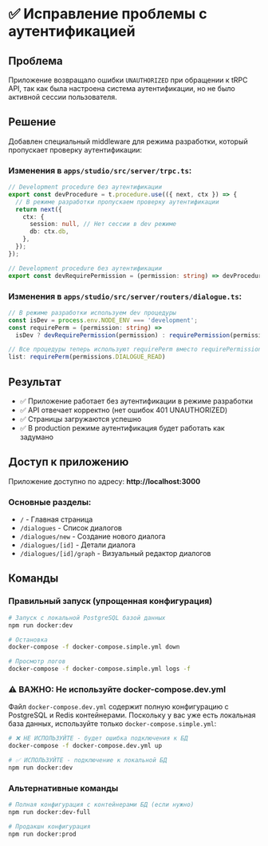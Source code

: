 # ✅ Исправление проблемы с аутентификацией

## Проблема
Приложение возвращало ошибки `UNAUTHORIZED` при обращении к tRPC API, так как была настроена система аутентификации, но не было активной сессии пользователя.

## Решение
Добавлен специальный middleware для режима разработки, который пропускает проверку аутентификации:

### Изменения в `apps/studio/src/server/trpc.ts`:
```typescript
// Development procedure без аутентификации
export const devProcedure = t.procedure.use(({ next, ctx }) => {
  // В режиме разработки пропускаем проверку аутентификации
  return next({
    ctx: {
      session: null, // Нет сессии в dev режиме
      db: ctx.db,
    },
  });
});

// Development procedure без аутентификации
export const devRequirePermission = (permission: string) => devProcedure;
```

### Изменения в `apps/studio/src/server/routers/dialogue.ts`:
```typescript
// В режиме разработки используем dev процедуры
const isDev = process.env.NODE_ENV === 'development';
const requirePerm = (permission: string) => 
  isDev ? devRequirePermission(permission) : requirePermission(permission);

// Все процедуры теперь используют requirePerm вместо requirePermission
list: requirePerm(permissions.DIALOGUE_READ)
```

## Результат
- ✅ Приложение работает без аутентификации в режиме разработки
- ✅ API отвечает корректно (нет ошибок 401 UNAUTHORIZED)
- ✅ Страницы загружаются успешно
- ✅ В production режиме аутентификация будет работать как задумано

## Доступ к приложению
Приложение доступно по адресу: **http://localhost:3000**

### Основные разделы:
- `/` - Главная страница
- `/dialogues` - Список диалогов
- `/dialogues/new` - Создание нового диалога
- `/dialogues/[id]` - Детали диалога
- `/dialogues/[id]/graph` - Визуальный редактор диалогов

## Команды

### Правильный запуск (упрощенная конфигурация)
```bash
# Запуск с локальной PostgreSQL базой данных
npm run docker:dev

# Остановка
docker-compose -f docker-compose.simple.yml down

# Просмотр логов
docker-compose -f docker-compose.simple.yml logs -f
```

### ⚠️ ВАЖНО: Не используйте docker-compose.dev.yml
Файл `docker-compose.dev.yml` содержит полную конфигурацию с PostgreSQL и Redis контейнерами.
Поскольку у вас уже есть локальная база данных, используйте только `docker-compose.simple.yml`:

```bash
# ❌ НЕ ИСПОЛЬЗУЙТЕ - будет ошибка подключения к БД
docker-compose -f docker-compose.dev.yml up

# ✅ ИСПОЛЬЗУЙТЕ - подключение к локальной БД
npm run docker:dev
```

### Альтернативные команды
```bash
# Полная конфигурация с контейнерами БД (если нужно)
npm run docker:dev-full

# Продакшн конфигурация
npm run docker:prod
```